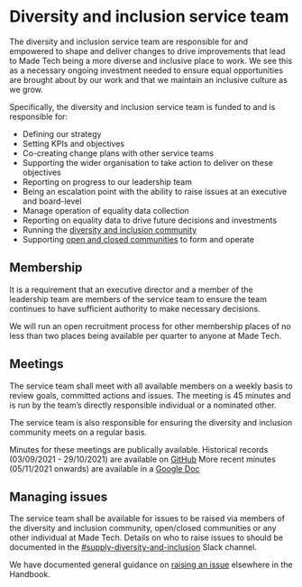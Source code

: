 # Diversity and inclusion service team

The diversity and inclusion service team are responsible for and empowered to shape and deliver changes to drive improvements that lead to Made Tech being a more diverse and inclusive place to work. We see this as a necessary ongoing investment needed to ensure equal opportunities are brought about by our work and that we maintain an inclusive culture as we grow.

Specifically, the diversity and inclusion service team is funded to and is responsible for:

- Defining our strategy
- Setting KPIs and objectives
- Co-creating change plans with other service teams
- Supporting the wider organisation to take action to deliver on these objectives
- Reporting on progress to our leadership team
- Being an escalation point with the ability to raise issues at an executive and board-level
- Manage operation of equality data collection
- Reporting on equality data to drive future decisions and investments
- Running the [diversity and inclusion community](about-di-community.md)
- Supporting [open and closed communities](about-open-and-closed-community.md) to form and operate

## Membership

It is a requirement that an executive director and a member of the leadership team are members of the service team to ensure the team continues to have sufficient authority to make necessary decisions.

We will run an open recruitment process for other membership places of no less than two places being available per quarter to anyone at Made Tech.

## Meetings

The service team shall meet with all available members on a weekly basis to review goals, committed actions and issues. The meeting is 45 minutes and is run by the team’s directly responsible individual or a nominated other.

The service team is also responsible for ensuring the diversity and inclusion community  meets on a regular basis.

Minutes for these meetings are publically available.
Historical records (03/09/2021 - 29/10/2021) are available on [GitHub](https://github.com/madetech/inclusion/tree/master/minutes/SA-weekly)
More recent minutes (05/11/2021 onwards) are available in a [Google Doc](https://docs.google.com/document/d/1KlCwH72h7zqmbRFugwTzbcn_fawofRysWyi6qZRaZXg/view)

## Managing issues

The service team shall be available for issues to be raised via members of the diversity and inclusion community, open/closed communities or any other individual at Made Tech. Details on who to raise issues to should be documented in the [#supply-diversity-and-inclusion](https://madetechteam.slack.com/archives/CRAJF24CR) Slack channel.

We have documented general guidance on [raising an issue](../welfare/raising_an_issue.md) elsewhere in the Handbook.

